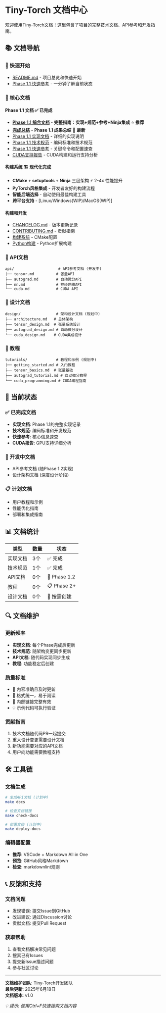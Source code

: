 # Tiny-Torch 文档中心

欢迎使用Tiny-Torch文档！这里包含了项目的完整技术文档、API参考和开发指南。

## 📚 文档导航

### 🚀 快速开始
- [README.md](../README.md) - 项目总览和快速开始
- [Phase 1.1 快速参考](phase1_1_quick_reference.md) - 一分钟了解当前状态

### 📖 核心文档

#### Phase 1.1 文档 ✅ **已完成**
- [**Phase 1.1 综合文档**](phase1_1_comprehensive.md) - **完整指南：实现+规范+参考+Ninja集成** ⭐ **推荐**
- [**完成总结**](../PHASE1_1_COMPLETION_SUMMARY.md) - **Phase 1.1 成果总结** 🎉 **最新**
- [Phase 1.1 实现文档](phase1_1_implementation.md) - 详细的实现说明
- [Phase 1.1 技术规范](phase1_1_technical_spec.md) - 编码标准和技术规范
- [Phase 1.1 快速参考](phase1_1_quick_reference.md) - 关键命令和配置速查
- [CUDA支持报告](cuda_support_report.md) - CUDA构建和运行支持分析

#### 构建系统 🏗️ **现代化完成**
- **CMake + setuptools + Ninja** 三层架构 ⚡ 2-4x 性能提升
- **PyTorch风格集成** - 开发者友好的构建流程
- **智能后端选择** - 自动使用最佳构建工具
- **跨平台支持** - [Linux/Windows(WIP)/MacOS(WIP)]

#### 构建和开发
- [CHANGELOG.md](../CHANGELOG.md) - 版本更新记录
- [CONTRIBUTING.md](../CONTRIBUTING.md) - 贡献指南
- [构建系统](../CMakeLists.txt) - CMake配置
- [Python构建](../setup.py) - Python扩展构建

### 🔧 API文档
```
api/                    # API参考文档 (开发中)
├── tensor.md          # 张量API
├── autograd.md        # 自动微分API  
├── nn.md              # 神经网络API
└── cuda.md            # CUDA API
```

### 🎨 设计文档  
```
design/                # 架构设计文档 (规划中)
├── architecture.md   # 总体架构
├── tensor_design.md  # 张量系统设计
├── autograd_design.md # 自动微分设计
└── cuda_design.md    # CUDA集成设计
```

### 📝 教程
```
tutorials/             # 教程和示例 (规划中)
├── getting_started.md # 入门教程
├── tensor_basics.md  # 张量基础
├── autograd_tutorial.md # 自动微分教程
└── cuda_programming.md # CUDA编程指南
```

## 🎯 当前状态

### ✅ 已完成文档
- **实现文档**: Phase 1.1的完整实现记录
- **技术规范**: 编码标准和开发规范  
- **快速参考**: 核心信息速查
- **CUDA报告**: GPU支持详细分析

### 🚧 开发中文档
- API参考文档 (随Phase 1.2实现)
- 设计架构文档 (深度设计阶段)

### 📋 计划文档
- 用户教程和示例
- 性能优化指南
- 部署和集成指南

## 📊 文档统计

| 类型 | 数量 | 状态 |
|------|------|------|
| 实现文档 | 3个 | ✅ 完成 |
| 技术规范 | 1个 | ✅ 完成 |
| API文档 | 0个 | 🚧 Phase 1.2 |
| 教程 | 0个 | 📋 Phase 2+ |
| 设计文档 | 0个 | 🚧 按需创建 |

## 🔍 文档维护

### 更新频率
- **实现文档**: 每个Phase完成后更新
- **技术规范**: 随架构变更同步更新  
- **API文档**: 随代码实现同步生成
- **教程**: 功能稳定后创建

### 质量标准
- 📝 内容准确且及时更新
- 🎨 格式统一，易于阅读
- 🔗 内部链接完整有效
- 💡 示例代码可执行验证

### 贡献指南
1. 技术文档随代码PR一起提交
2. 重大设计变更需要设计文档
3. 新功能需要对应的API文档
4. 用户向功能需要教程支持

## 🛠️ 工具链

### 文档生成
```bash
# 生成API文档 (计划中)
make docs

# 检查文档链接
make check-docs

# 部署文档 (计划中)  
make deploy-docs
```

### 编辑器配置
- **推荐**: VSCode + Markdown All in One
- **预览**: GitHub风格Markdown
- **检查**: markdownlint规则

## 📞 反馈和支持

### 文档问题
- 发现错误: 提交Issue到GitHub
- 改进建议: 通过Discussion讨论
- 贡献文档: 提交Pull Request

### 获取帮助
1. 查看文档解决常见问题
2. 搜索已有Issues
3. 提交新Issue描述问题  
4. 参与社区讨论

---

**文档维护团队**: Tiny-Torch开发团队  
**最后更新**: 2025年6月18日  
**文档版本**: v1.0  

*💡 提示: 使用Ctrl+F快速搜索文档内容*
